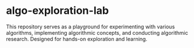 # algo-exploration-lab
This repository serves as a playground for experimenting with various algorithms, implementing algorithmic concepts, and conducting algorithmic research.  Designed for hands-on exploration and learning.
